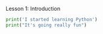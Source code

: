 Lesson 1: Introduction

```python
print('I started learning Python')
print("It's going really fun")
```

